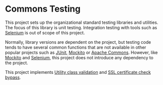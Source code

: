 Commons Testing
===============

This project sets up the organizational standard testing libraries and
utilities.  The focus of this library is unit testing.  Integration testing
with tools such as [Selenium] is out of scope of this project.

Normally, library versions are dependent on the project, but testing code 
tends to have several common functions that are not available in other popular 
projects such as [JUnit][], [Mockito][] or [Apache Commons][].  However, like
[Mockito] and [Selenium], this project does not introduce any dependency
to the project.

This project implements [Utility class validation][1] and 
[SSL certificate check bypass][2].

[1]: http://www.trajano.net/2013/04/covering-utility-classes/
[2]: http://www.trajano.net/2006/07/ssl-bypass-with-httpunit/
[JUnit]: http://junit.org/
[Mockito]: http://code.google.com/p/mockito/
[Apache Commons]: http://commons.apache.org/
[Selenium]: http://www.seleniumhq.org/
